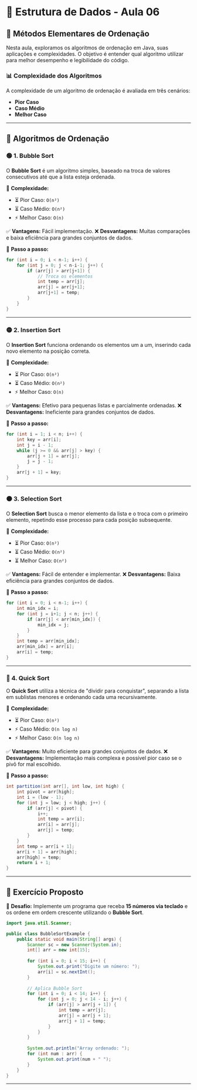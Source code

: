 # 📌 Estrutura de Dados - Aula 06

## 📌 Métodos Elementares de Ordenação

Nesta aula, exploramos os algoritmos de ordenação em Java, suas aplicações e complexidades. O objetivo é entender qual algoritmo utilizar para melhor desempenho e legibilidade do código.

### 📊 Complexidade dos Algoritmos

A complexidade de um algoritmo de ordenação é avaliada em três cenários:
- **Pior Caso**
- **Caso Médio**
- **Melhor Caso**

---

## 🔄 Algoritmos de Ordenação

### 🟢 1. Bubble Sort

O **Bubble Sort** é um algoritmo simples, baseado na troca de valores consecutivos até que a lista esteja ordenada.

📌 **Complexidade:**
  - ⏳ Pior Caso: `O(n²)`
  - ⏳ Caso Médio: `O(n²)`
  - ⚡ Melhor Caso: `O(n)`

✅ **Vantagens:** Fácil implementação.
❌ **Desvantagens:** Muitas comparações e baixa eficiência para grandes conjuntos de dados.

🔹 **Passo a passo:**
```java
for (int i = 0; i < n-1; i++) {
    for (int j = 0; j < n-i-1; j++) {
        if (arr[j] > arr[j+1]) {
            // Troca os elementos
            int temp = arr[j];
            arr[j] = arr[j+1];
            arr[j+1] = temp;
        }
    }
}
```

---

### 🟡 2. Insertion Sort

O **Insertion Sort** funciona ordenando os elementos um a um, inserindo cada novo elemento na posição correta.

📌 **Complexidade:**
  - ⏳ Pior Caso: `O(n²)`
  - ⏳ Caso Médio: `O(n²)`
  - ⚡ Melhor Caso: `O(n)`

✅ **Vantagens:** Efetivo para pequenas listas e parcialmente ordenadas.
❌ **Desvantagens:** Ineficiente para grandes conjuntos de dados.

🔹 **Passo a passo:**
```java
for (int i = 1; i < n; i++) {
    int key = arr[i];
    int j = i - 1;
    while (j >= 0 && arr[j] > key) {
        arr[j + 1] = arr[j];
        j = j - 1;
    }
    arr[j + 1] = key;
}
```

---

### 🟠 3. Selection Sort

O **Selection Sort** busca o menor elemento da lista e o troca com o primeiro elemento, repetindo esse processo para cada posição subsequente.

📌 **Complexidade:**
  - ⏳ Pior Caso: `O(n²)`
  - ⏳ Caso Médio: `O(n²)`
  - ⏳ Melhor Caso: `O(n²)`

✅ **Vantagens:** Fácil de entender e implementar.
❌ **Desvantagens:** Baixa eficiência para grandes conjuntos de dados.

🔹 **Passo a passo:**
```java
for (int i = 0; i < n-1; i++) {
    int min_idx = i;
    for (int j = i+1; j < n; j++) {
        if (arr[j] < arr[min_idx]) {
            min_idx = j;
        }
    }
    int temp = arr[min_idx];
    arr[min_idx] = arr[i];
    arr[i] = temp;
}
```

---

### 🔴 4. Quick Sort

O **Quick Sort** utiliza a técnica de "dividir para conquistar", separando a lista em sublistas menores e ordenando cada uma recursivamente.

📌 **Complexidade:**
  - ⏳ Pior Caso: `O(n²)`
  - ⚡ Caso Médio: `O(n log n)`
  - ⚡ Melhor Caso: `O(n log n)`

✅ **Vantagens:** Muito eficiente para grandes conjuntos de dados.
❌ **Desvantagens:** Implementação mais complexa e possível pior caso se o pivô for mal escolhido.

🔹 **Passo a passo:**
```java
int partition(int arr[], int low, int high) {
    int pivot = arr[high];
    int i = (low - 1);
    for (int j = low; j < high; j++) {
        if (arr[j] < pivot) {
            i++;
            int temp = arr[i];
            arr[i] = arr[j];
            arr[j] = temp;
        }
    }
    int temp = arr[i + 1];
    arr[i + 1] = arr[high];
    arr[high] = temp;
    return i + 1;
}
```

---

## 📌 Exercício Proposto

📝 **Desafio:**
Implemente um programa que receba **15 números via teclado** e os ordene em ordem crescente utilizando o **Bubble Sort**.

```java
import java.util.Scanner;

public class BubbleSortExample {
    public static void main(String[] args) {
        Scanner sc = new Scanner(System.in);
        int[] arr = new int[15];
        
        for (int i = 0; i < 15; i++) {
            System.out.print("Digite um número: ");
            arr[i] = sc.nextInt();
        }
        
        // Aplica Bubble Sort
        for (int i = 0; i < 14; i++) {
            for (int j = 0; j < 14 - i; j++) {
                if (arr[j] > arr[j + 1]) {
                    int temp = arr[j];
                    arr[j] = arr[j + 1];
                    arr[j + 1] = temp;
                }
            }
        }
        
        System.out.println("Array ordenado: ");
        for (int num : arr) {
            System.out.print(num + " ");
        }
    }
}
```

---



